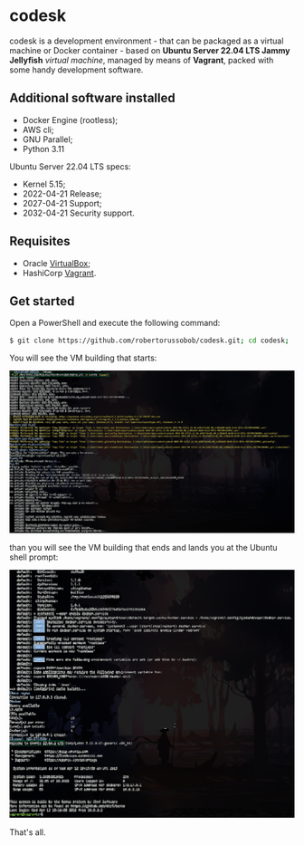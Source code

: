 # codesk

codesk is a development environment - that can be packaged as a virtual machine or Docker container - based on **Ubuntu Server 22.04 LTS Jammy Jellyfish** _virtual machine_, managed by means of **Vagrant**, packed with some handy development software. 


## Additional software installed

- Docker Engine (rootless);
- AWS cli;
- GNU Parallel;
- Python 3.11


Ubuntu Server 22.04 LTS specs:
- Kernel 5.15;
- 2022-04-21 Release;
- 2027-04-21 Support;
- 2032-04-21 Security support.

## Requisites

- Oracle [VirtualBox](https://www.virtualbox.org);
- HashiCorp [Vagrant](https://www.vagrantup.com).

## Get started

Open a PowerShell and execute the following command:
```bash
$ git clone https://github.com/robertorussobob/codesk.git; cd codesk; ./up.ps1
```

You will see the VM building that starts:

![](./codesk1.png)

than you will see the VM building that ends and lands you at the Ubuntu shell prompt:

![](./codesk2.png)

That's all.

